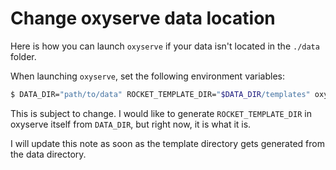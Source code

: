 # Change oxyserve data location

Here is how you can launch `oxyserve` if your data isn't located in the `./data` folder.

When launching `oxyserve`, set the following environment variables:

```bash
$ DATA_DIR="path/to/data" ROCKET_TEMPLATE_DIR="$DATA_DIR/templates" oxyserve
```

This is subject to change. I would like to generate `ROCKET_TEMPLATE_DIR` in oxyserve itself
from `DATA_DIR`, but right now, it is what it is.

I will update this note as soon as the template directory gets generated from the data directory.